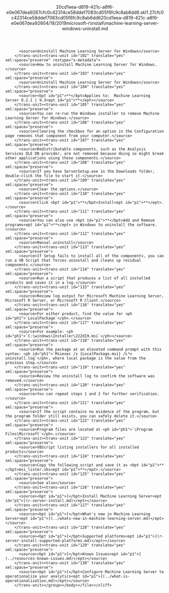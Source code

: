 <?xml version="1.0"?><xliff version="1.2" xmlns="urn:oasis:names:tc:xliff:document:1.2" xmlns:xsi="http://www.w3.org/2001/XMLSchema-instance" xsi:schemaLocation="urn:oasis:names:tc:xliff:document:1.2 xliff-core-1.2-transitional.xsd"><file datatype="xml" original="machine-learning-server-windows-uninstall.md" source-language="en-US" target-language="en-US"><header><tool tool-id="mdxliff" tool-name="mdxliff" tool-version="1.0-d1654b2" tool-company="Microsoft" /><xliffext:skl_file_name xmlns:xliffext="urn:microsoft:content:schema:xliffextensions">20cd1eea-d819-421c-a8f6-e0e067dea9267cfc0c42314ce58ddef7083cd05f6fc9c8ab6dd6.skl</xliffext:skl_file_name><xliffext:version xmlns:xliffext="urn:microsoft:content:schema:xliffextensions">1.2</xliffext:version><xliffext:ms.openlocfilehash xmlns:xliffext="urn:microsoft:content:schema:xliffextensions">7cfc0c42314ce58ddef7083cd05f6fc9c8ab6dd6</xliffext:ms.openlocfilehash><xliffext:ms.sourcegitcommit xmlns:xliffext="urn:microsoft:content:schema:xliffextensions">20cd1eea-d819-421c-a8f6-e0e067dea926</xliffext:ms.sourcegitcommit><xliffext:ms.lasthandoff xmlns:xliffext="urn:microsoft:content:schema:xliffextensions">04/18/2019</xliffext:ms.lasthandoff><xliffext:ms.openlocfilepath xmlns:xliffext="urn:microsoft:content:schema:xliffextensions">microsoft-r\install\machine-learning-server-windows-uninstall.md</xliffext:ms.openlocfilepath></header><body><group id="content" extype="content"><trans-unit id="101" translate="yes" xml:space="preserve" restype="x-metadata">
          <source>Uninstall Machine Learning Server for Windows</source>
        </trans-unit><trans-unit id="102" translate="yes" xml:space="preserve" restype="x-metadata">
          <source>How to uninstall Machine Learning Server for Windows.</source>
        </trans-unit><trans-unit id="103" translate="yes" xml:space="preserve">
          <source>Uninstall Machine Learning Server for Windows</source>
        </trans-unit><trans-unit id="104" translate="yes" xml:space="preserve">
          <source><bpt id="p1">**</bpt>Applies to:  Machine Learning Server 9.2.1 | 9.3<ept id="p1">**</ept></source>
        </trans-unit><trans-unit id="105" translate="yes" xml:space="preserve">
          <source>You can re-run the Windows installer to remove Machine Learning Server for Windows.</source>
        </trans-unit><trans-unit id="106" translate="yes" xml:space="preserve">
          <source>Clearing the checkbox for an option in the Configuration page removes that component from your computer.</source>
        </trans-unit><trans-unit id="107" translate="yes" xml:space="preserve">
          <source>Redistributable components, such as the Analysis Services OLE DB provider, are not removed because doing so might break other applications using those components.</source>
        </trans-unit><trans-unit id="108" translate="yes" xml:space="preserve">
          <source>If you have ServerSetup.exe in the Downloads folder, double-click the file to start it.</source>
        </trans-unit><trans-unit id="109" translate="yes" xml:space="preserve">
          <source>Clear the options.</source>
        </trans-unit><trans-unit id="110" translate="yes" xml:space="preserve">
          <source>Click <bpt id="p1">**</bpt>Install<ept id="p1">**</ept>.</source>
        </trans-unit><trans-unit id="111" translate="yes" xml:space="preserve">
          <source>You can also use <bpt id="p1">**</bpt>Add and Remove programs<ept id="p1">**</ept> in Windows to uninstall the software.</source>
        </trans-unit><trans-unit id="112" translate="yes" xml:space="preserve">
          <source>Manual uninstall</source>
        </trans-unit><trans-unit id="113" translate="yes" xml:space="preserve">
          <source>If Setup fails to install all of the components, you can run a VB Script that forces uninstall and cleans up residual components.</source>
        </trans-unit><trans-unit id="114" translate="yes" xml:space="preserve">
          <source>Run a script that produces a list of all installed products and saves it in a log.</source>
        </trans-unit><trans-unit id="115" translate="yes" xml:space="preserve">
          <source>Review log output for Microsoft Machine Learning Server, Microsoft R Server, or Microsoft R Client.</source>
        </trans-unit><trans-unit id="116" translate="yes" xml:space="preserve">
          <source>For either product, find the value for <ph id="ph1">`LocalPackage`</ph>.</source>
        </trans-unit><trans-unit id="117" translate="yes" xml:space="preserve">
          <source>For example: <ph id="ph1">`C:\windows\Installer\222d19.msi`</ph></source>
        </trans-unit><trans-unit id="118" translate="yes" xml:space="preserve">
          <source>Run the package at an elevated command prompt with this syntax: <ph id="ph1">`Msiexec /x {LocalPackage.msi} /L*v uninstall.log`</ph>, where local package is the value from the previous step.</source>
        </trans-unit><trans-unit id="119" translate="yes" xml:space="preserve">
          <source>Review the uninstall log to confirm the software was removed.</source>
        </trans-unit><trans-unit id="120" translate="yes" xml:space="preserve">
          <source>You can repeat steps 1 and 2 for further verification.</source>
        </trans-unit><trans-unit id="121" translate="yes" xml:space="preserve">
          <source>If the script contains no evidence of the program, but the program folder still exists, you can safely delete it.</source>
        </trans-unit><trans-unit id="122" translate="yes" xml:space="preserve">
          <source>Program files are located at <ph id="ph1">`\Program Files\Microsoft`</ph>.</source>
        </trans-unit><trans-unit id="123" translate="yes" xml:space="preserve">
          <source>VBScript listing installers for all installed products</source>
        </trans-unit><trans-unit id="124" translate="yes" xml:space="preserve">
          <source>Copy the following script and save it as <bpt id="p1">**</bpt>msi_lister.vbs<ept id="p1">**</ept>.</source>
        </trans-unit><trans-unit id="125" translate="yes" xml:space="preserve">
          <source>See also</source>
        </trans-unit><trans-unit id="126" translate="yes" xml:space="preserve">
          <source><bpt id="p1">[</bpt>Install Machine Learning Server<ept id="p1">](r-server-install.md)</ept></source>
        </trans-unit><trans-unit id="127" translate="yes" xml:space="preserve">
          <source><bpt id="p1">[</bpt>What's new in Machine Learning Server<ept id="p1">](../whats-new-in-machine-learning-server.md)</ept></source>
        </trans-unit><trans-unit id="128" translate="yes" xml:space="preserve">
          <source><bpt id="p1">[</bpt>Supported platforms<ept id="p1">](r-server-install-supported-platforms.md)</ept></source>
        </trans-unit><trans-unit id="129" translate="yes" xml:space="preserve">
          <source><bpt id="p1">[</bpt>Known Issues<ept id="p1">](../resources-known-issues.md)</ept></source>
        </trans-unit><trans-unit id="130" translate="yes" xml:space="preserve">
          <source><bpt id="p1">[</bpt>Configure Machine Learning Server to operationalize your analytics<ept id="p1">](../what-is-operationalization.md)</ept></source>
        </trans-unit></group></body></file></xliff>